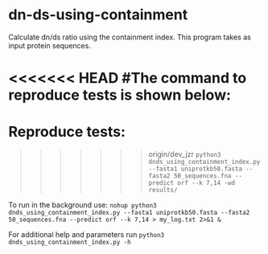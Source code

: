 # dn-ds-using-containment

Calculate dn/ds ratio using the containment index. This program takes as input protein sequences.

<<<<<<< HEAD
#The command to reproduce tests is shown below:
=======
# Reproduce tests:
>>>>>>> origin/dev_jzr
`python3 dnds_using_containment_index.py --fasta1 uniprotkb50.fasta --fasta2 50_sequences.fna --predict orf --k 7,14 -wd results/`

To run in the background use: `nohup python3 dnds_using_containment_index.py --fasta1 uniprotkb50.fasta --fasta2 50_sequences.fna --predict orf --k 7,14 > my_log.txt 2>&1 &`

For additional help and parameters run `python3 dnds_using_containment_index.py -h`
